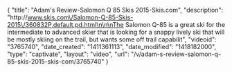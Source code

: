 {
    "title": "Adam's Review-Salomon Q 85 Skis 2015-Skis.com",
    "description": "http:\/\/www.skis.com\/Salomon-Q-85-Skis-2015\/360832P,default,pd.html\n\n\nThe Salomon Q-85 is a great ski for the intermediate to advanced skier that is looking for a snappy lively ski that will be mostly skiing on the trail, but wants some off trail capabilit",
    "videoid": "3765740",
    "date_created": "1411361113",
    "date_modified": "1418182000",
    "type": "captivate",
    "layout": "video",
    "url": "\/v\/adam-s-review-salomon-q-85-skis-2015-skis-com\/3765740"
}